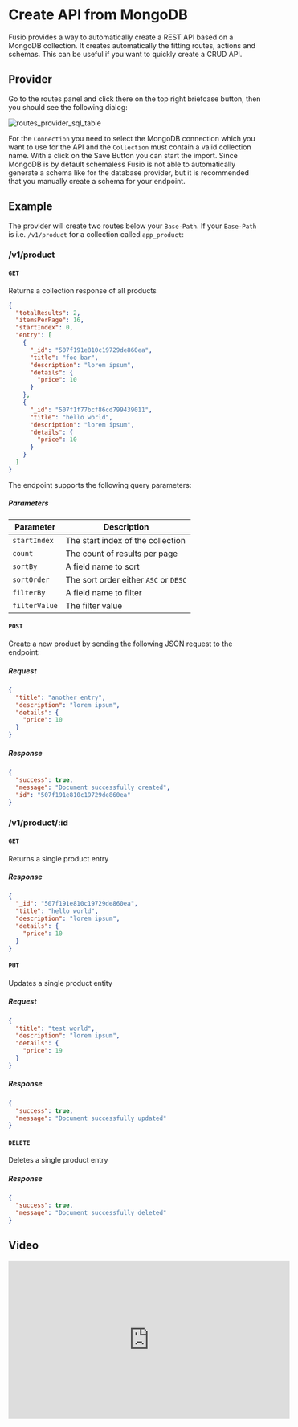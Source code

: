 
# Create API from MongoDB

Fusio provides a way to automatically create a REST API based on a MongoDB collection. It creates automatically the
fitting routes, actions and schemas. This can be useful if you want to quickly create a CRUD API.

## Provider

Go to the routes panel and click there on the top right briefcase button, then you should see the following dialog:

![routes_provider_sql_table](/img/use_cases/routes_provider_mongodb_collection.png)

For the `Connection` you need to select the MongoDB connection which you want to use for the API and the `Collection`
must contain a valid collection name. With a click on the Save Button you can start the import. Since MongoDB is by
default schemaless Fusio is not able to automatically generate a schema like for the database provider, but it is
recommended that you manually create a schema for your endpoint.

## Example

The provider will create two routes below your `Base-Path`. If your `Base-Path` is i.e. `/v1/product` for a collection
called `app_product`:

### /v1/product

#### `GET`

Returns a collection response of all products

```json
{
  "totalResults": 2,
  "itemsPerPage": 16,
  "startIndex": 0,
  "entry": [
    {
      "_id": "507f191e810c19729de860ea",
      "title": "foo bar",
      "description": "lorem ipsum",
      "details": {
        "price": 10
      }
    },
    {
      "_id": "507f1f77bcf86cd799439011",
      "title": "hello world",
      "description": "lorem ipsum",
      "details": {
        "price": 10
      }
    }
  ]
}
```

The endpoint supports the following query parameters:

##### Parameters

| Parameter     | Description                           |
|---------------|---------------------------------------|
| `startIndex`  | The start index of the collection     |
| `count`       | The count of results per page         |
| `sortBy`      | A field name to sort                  |
| `sortOrder`   | The sort order either `ASC` or `DESC` |
| `filterBy`    | A field name to filter                |
| `filterValue` | The filter value                      |

#### `POST`

Create a new product by sending the following JSON request to the endpoint:

##### Request

```json
{
  "title": "another entry",
  "description": "lorem ipsum",
  "details": {
    "price": 10
  }
}
```

##### Response

```json
{
  "success": true,
  "message": "Document successfully created",
  "id": "507f191e810c19729de860ea"
}
```

### /v1/product/:id

#### `GET`

Returns a single product entry

##### Response

```json
{
  "_id": "507f191e810c19729de860ea",
  "title": "hello world",
  "description": "lorem ipsum",
  "details": {
    "price": 10
  }
}
```

#### `PUT`

Updates a single product entity

##### Request

```json
{
  "title": "test world",
  "description": "lorem ipsum",
  "details": {
    "price": 19
  }
}
```

##### Response

```json
{
  "success": true,
  "message": "Document successfully updated"
}
```

#### `DELETE`

Deletes a single product entry

##### Response

```json
{
  "success": true,
  "message": "Document successfully deleted"
}
```

## Video

<iframe width="560" height="315" src="https://www.youtube.com/embed/G2Qge5OlJ24" title="YouTube video player" frameborder="0" allow="accelerometer; autoplay; clipboard-write; encrypted-media; gyroscope; picture-in-picture" allowfullscreen></iframe>
